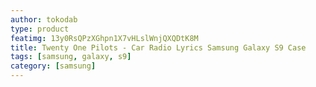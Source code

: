 ```yaml
---
author: tokodab
type: product
featimg: 13y0RsQPzXGhpn1X7vHLslWnjQXQDtK8M
title: Twenty One Pilots - Car Radio Lyrics Samsung Galaxy S9 Case
tags: [samsung, galaxy, s9]
category: [samsung]
---
```

